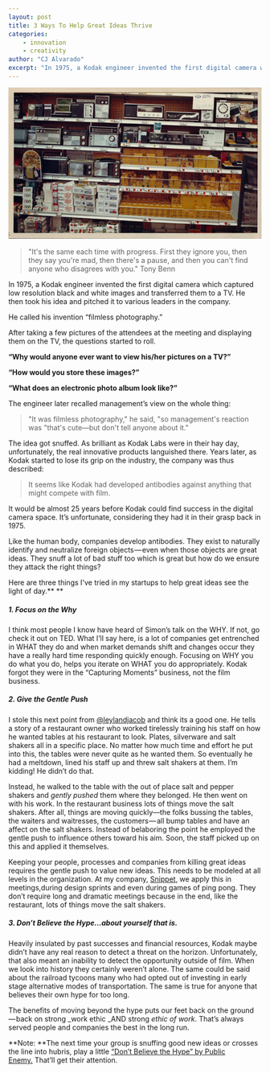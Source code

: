 ```yaml
---
layout: post
title: 3 Ways To Help Great Ideas Thrive
categories:
    - innovation
    - creativity
author: "CJ Alvarado"
excerpt: "In 1975, a Kodak engineer invented the first digital camera which captured low resolution black and white images and transferred them to a TV. He then took his idea and pitched it to various leaders in the company."
---
```


![Kodak Film](/images/posts/kodak.jpg)

> "It's the same each time with progress. First they ignore you, then they say you're mad, then there's a pause, and then you can't find anyone who disagrees with you." Tony Benn

In 1975, a Kodak engineer invented the first digital camera which captured low resolution black and white images and transferred them to a TV. He then took his idea and pitched it to various leaders in the company.

He called his invention “filmless photography.”

After taking a few pictures of the attendees at the meeting and displaying them on the TV, the questions started to roll.

**“Why would anyone ever want to view his/her pictures on a TV?”**

**“How would you store these images?”**

**“What does an electronic photo album look like?”**

The engineer later recalled management’s view on the whole thing:

> "It was filmless photography," he said, "so management's reaction was "that's cute—but don't tell anyone about it."

The idea got snuffed. As brilliant as Kodak Labs were in their hay day, unfortunately, the real innovative products languished there. Years later, as Kodak started to lose its grip on the industry, the company was thus described:

> It seems like Kodak had developed antibodies against anything that might compete with film.

It would be almost 25 years before Kodak could find success in the digital camera space. It’s unfortunate, considering they had it in their grasp back in 1975.

Like the human body, companies develop antibodies. They exist to naturally identify and neutralize foreign objects — even when those objects are great ideas. They snuff a lot of bad stuff too which is great but how do we ensure they attack the right things?

Here are three things I've tried in my startups to help great ideas see the light of day.** **

##### 1. Focus on the Why

I think most people I know have heard of Simon’s talk on the WHY. If not, go check it out on TED. What I’ll say here, is a lot of companies get entrenched in WHAT they do and when market demands shift and changes occur they have a really hard time responding quickly enough. Focusing on WHY you do what you do, helps you iterate on WHAT you do appropriately. Kodak forgot they were in the “Capturing Moments” business, not the film business.

##### 2. Give the Gentle Push

I stole this next point from [@leylandjacob](http://twitter.com/LeylandJacob) and think its a good one. He tells a story of a restaurant owner who worked tirelessly training his staff on how he wanted tables at his restaurant to look. Plates, silverware and salt shakers all in a specific place. No matter how much time and effort he put into this, the tables were never quite as he wanted them. So eventually he had a meltdown, lined his staff up and threw salt shakers at them. I’m kidding! He didn’t do that.

Instead, he walked to the table with the out of place salt and pepper shakers and _gently pushed_ them where they belonged. He then went on with his work. In the restaurant business lots of things move the salt shakers. After all, things are moving quickly—the folks bussing the tables, the waiters and waitresses, the customers — all bump tables and have an affect on the salt shakers. Instead of belaboring the point he employed the gentle push to influence others toward his aim. Soon, the staff picked up on this and applied it themselves.

Keeping your people, processes and companies from killing great ideas requires the gentle push to value new ideas. This needs to be modeled at all levels in the organization. At my company, [Snippet](http://thesnippetapp.com/), we apply this in meetings,during design sprints and even during games of ping pong. They don’t require long and dramatic meetings because in the end, like the restaurant, lots of things move the salt shakers.

##### 3. Don’t Believe the Hype…_about yourself that is._

Heavily insulated by past successes and financial resources, Kodak maybe didn’t have any real reason to detect a threat on the horizon. Unfortunately, that also meant an inability to detect the opportunity outside of film. When we look into history they certainly weren’t alone. The same could be said about the railroad tycoons many who had opted out of investing in early stage alternative modes of transportation. The same is true for anyone that believes their own hype for too long.

The benefits of moving beyond the hype puts our feet back on the ground — back on strong _work ethic _AND strong _ethic of work_. That’s always served people and companies the best in the long run.

**Note: **The next time your group is snuffing good new ideas or crosses the line into hubris, play a little [“Don’t Believe the Hype” by Public Enemy.](http://www.youtube.com/watch?v=9vQaVIoEjOM) That’ll get their attention.